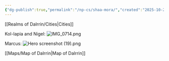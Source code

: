 ```yaml
---
{"dg-publish":true,"permalink":"/np-cs/shaa-mora/","created":"2025-10-25T20:46:53.673-04:00","updated":"2025-10-25T21:34:42.706-04:00"}
---
```



[[Realms of Dalrrin/Cities\|Cities]]

Kol-lapia and Nigel:
![IMG_0714.png](/img/user/Resources/IMG_0714.png)
  
Marcus:
![Hero screenshot (19).png](/img/user/Resources/Hero%20screenshot%20(19).png)

[[Maps/Map of Dalrrin\|Map of Dalrrin]]